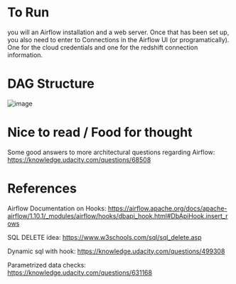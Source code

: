 # To Run
you will an Airflow installation and a web server. Once that has been set up, you also need to enter to Connections in the Airflow UI (or programatically). One for the cloud credentials and one for the redshift connection information.

# DAG Structure
![image](https://user-images.githubusercontent.com/9051749/158776303-309e51bb-8277-4893-a30a-af99283c4a38.png)


# Nice to read / Food for thought
Some good answers to more architectural questions regarding Airflow: https://knowledge.udacity.com/questions/68508

# References
Airflow Documentation on Hooks: https://airflow.apache.org/docs/apache-airflow/1.10.1/_modules/airflow/hooks/dbapi_hook.html#DbApiHook.insert_rows

SQL DELETE idea: https://www.w3schools.com/sql/sql_delete.asp

Dynamic sql with hook: https://knowledge.udacity.com/questions/499308

Parametrized data checks: https://knowledge.udacity.com/questions/631168

